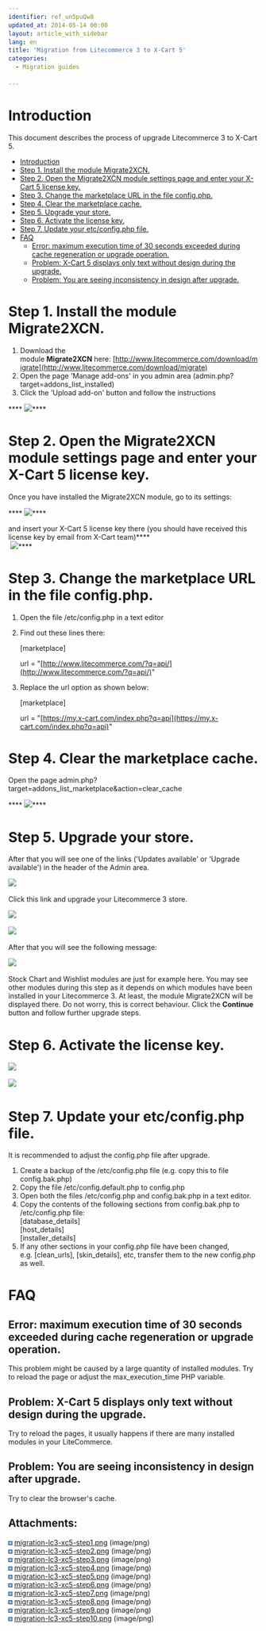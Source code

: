 ```yaml
---
identifier: ref_un5puQw8
updated_at: 2014-05-14 00:00
layout: article_with_sidebar
lang: en
title: 'Migration from Litecommerce 3 to X-Cart 5'
categories:
  - Migration guides

---
```



# Introduction

This document describes the process of upgrade Litecommerce 3 to X-Cart 5.

*   [Introduction](#introduction)
*   [Step 1\. Install the module Migrate2XCN.](#step-1.-install-the-module-migrate2xcn.)
*   [Step 2\. Open the Migrate2XCN module settings page and enter your X-Cart 5 license key.](#step-2.-open-the-migrate2xcn-module-settings-page-and-enter-your-x-cart-5-license-key.)
*   [Step 3\. Change the marketplace URL in the file config.php.](#step-3.-change-the-marketplace-url-in-the-file-config.php.)
*   [Step 4\. Clear the marketplace cache.](#step-4.-clear-the-marketplace-cache.)
*   [Step 5\. Upgrade your store.](#step-5.-upgrade-your-store.)
*   [Step 6\. Activate the license key.](#step-6.-activate-the-license-key.)
*   [Step 7\. Update your etc/config.php file.](#step-7.-update-your-etc/config.php-file.)
*   [FAQ](#faq)
    *   [Error: maximum execution time of 30 seconds exceeded during cache regeneration or upgrade operation.](#error:-maximum-execution-time-of-30-seconds-exceeded-during-cache-regeneration-or-upgrade-operation.)
    *   [Problem: X-Cart 5 displays only text without design during the upgrade.](#problem:-x-cart-5-displays-only-text-without-design-during-the-upgrade.)
    *   [Problem: You are seeing inconsistency in design after upgrade.](#problem:-you-are-seeing-inconsistency-in-design-after-upgrade.)

# Step 1\. Install the module Migrate2XCN.

1.  Download the module **Migrate2XCN** here: [http://www.litecommerce.com/download/migrate](http://www.litecommerce.com/download/migrate)
2.  Open the page 'Manage add-ons' in you admin area (admin.php?target=addons_list_installed)
3.  Click the 'Upload add-on' button and follow the instructions

**** ![]({{site.baseurl}}/attachments/3309570/7602238.png?effects=drop-shadow)****

# Step 2\. Open the Migrate2XCN module settings page and enter your X-Cart 5 license key.

Once you have installed the Migrate2XCN module, go to its settings:

**** ![]({{site.baseurl}}/attachments/3309570/7602239.png?effects=drop-shadow)****

and insert your X-Cart 5 license key there (you should have received this license key by email from X-Cart team)****  
 ![]({{site.baseurl}}/attachments/3309570/7602240.png?effects=drop-shadow)****

# Step 3\. Change the marketplace URL in the file config.php.

1.  Open the file <litecommerce-dir>/etc/config.php in a text editor

2.  Find out these lines there:

    [marketplace]

    url = "[http://www.litecommerce.com/?q=api/](http://www.litecommerce.com/?q=api/)"

3.  Replace the url option as shown below:

    [marketplace]

    url = "[https://my.x-cart.com/index.php?q=api](https://my.x-cart.com/index.php?q=api)"

# Step 4\. Clear the marketplace cache.

Open the page admin.php?target=addons_list_marketplace&action=clear_cache

**** ![]({{site.baseurl}}/attachments/3309570/7602241.png?effects=drop-shadow)****

# Step 5\. Upgrade your store.

After that you will see one of the links ('Updates available' or 'Upgrade available') in the header of the Admin area.

![]({{site.baseurl}}/attachments/3309570/7602242.png?effects=drop-shadow)

Click this link and upgrade your Litecommerce 3 store.

![]({{site.baseurl}}/attachments/3309570/7602243.png?effects=drop-shadow)

![]({{site.baseurl}}/attachments/3309570/7602244.png?effects=drop-shadow)

After that you will see the following message:

![]({{site.baseurl}}/attachments/3309570/7602245.png?effects=drop-shadow)

Stock Chart and Wishlist modules are just for example here. You may see other modules during this step as it depends on which modules have been installed in your Litecommerce 3\. At least, the module Migrate2XCN will be displayed there. Do not worry, this is correct behaviour. Click the **Continue** button and follow further upgrade steps.

# Step 6\. Activate the license key.

![]({{site.baseurl}}/attachments/3309570/7602246.png?effects=drop-shadow)

![]({{site.baseurl}}/attachments/3309570/7602247.png?effects=drop-shadow)

# Step 7\. Update your etc/config.php file.

It is recommended to adjust the config.php file after upgrade.

1.  Create a backup of the <litecommerce-dir>/etc/config.php file (e.g. copy this to file config.bak.php)
2.  Copy the file <litecommerce-dir>/etc/config.default.php to config.php
3.  Open both the files <litecommerce-dir>/etc/config.php and config.bak.php in a text editor.
4.  Copy the contents of the following sections from config.bak.php to <litecommerce-dir>/etc/config.php file:  
    [database_details]  
    [host_details]  
    [installer_details]
5.  If any other sections in your config.php file have been changed, e.g. [clean_urls], [skin_details], etc, transfer them to the new config.php as well.

# FAQ

## Error: maximum execution time of 30 seconds exceeded during cache regeneration or upgrade operation.

This problem might be caused by a large quantity of installed modules. Try to reload the page or adjust the max_execution_time PHP variable.

## Problem: X-Cart 5 displays only text without design during the upgrade.

Try to reload the pages, it usually happens if there are many installed modules in your LiteCommerce. 

## Problem: You are seeing inconsistency in design after upgrade.

Try to clear the browser's cache.

## Attachments:

![](images/icons/bullet_blue.gif) [migration-lc3-xc5-step1.png]({{site.baseurl}}/attachments/3309570/7602238.png) (image/png)  
![](images/icons/bullet_blue.gif) [migration-lc3-xc5-step2.png]({{site.baseurl}}/attachments/3309570/7602239.png) (image/png)  
![](images/icons/bullet_blue.gif) [migration-lc3-xc5-step3.png]({{site.baseurl}}/attachments/3309570/7602240.png) (image/png)  
![](images/icons/bullet_blue.gif) [migration-lc3-xc5-step4.png]({{site.baseurl}}/attachments/3309570/7602241.png) (image/png)  
![](images/icons/bullet_blue.gif) [migration-lc3-xc5-step5.png]({{site.baseurl}}/attachments/3309570/7602242.png) (image/png)  
![](images/icons/bullet_blue.gif) [migration-lc3-xc5-step6.png]({{site.baseurl}}/attachments/3309570/7602243.png) (image/png)  
![](images/icons/bullet_blue.gif) [migration-lc3-xc5-step7.png]({{site.baseurl}}/attachments/3309570/7602244.png) (image/png)  
![](images/icons/bullet_blue.gif) [migration-lc3-xc5-step8.png]({{site.baseurl}}/attachments/3309570/7602245.png) (image/png)  
![](images/icons/bullet_blue.gif) [migration-lc3-xc5-step9.png]({{site.baseurl}}/attachments/3309570/7602246.png) (image/png)  
![](images/icons/bullet_blue.gif) [migration-lc3-xc5-step10.png]({{site.baseurl}}/attachments/3309570/7602247.png) (image/png)